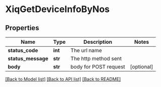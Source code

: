 # XiqGetDeviceInfoByNos

## Properties
Name | Type | Description | Notes
------------ | ------------- | ------------- | -------------
**status_code** | **int** | The url name | 
**status_message** | **str** | The http method sent | 
**body** | **str** | body for POST request | [optional] 

[[Back to Model list]](../README.md#documentation-for-models) [[Back to API list]](../README.md#documentation-for-api-endpoints) [[Back to README]](../README.md)


